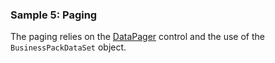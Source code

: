 ### Sample 5: Paging

The paging relies on the [DataPager](/docs/controls/businesspack/DataPager/{branch}) control and the use of the `BusinessPackDataSet` object.